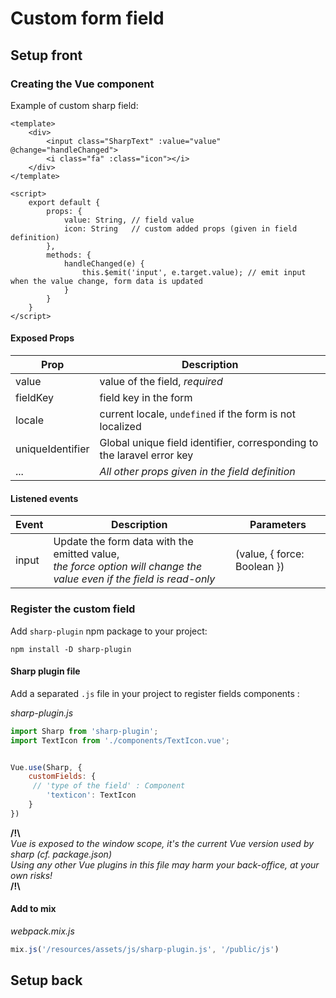 # Custom form field

## Setup front

### Creating the Vue component

Example of custom sharp field:

```vue
<template>
    <div>
        <input class="SharpText" :value="value" @change="handleChanged">
        <i class="fa" :class="icon"></i>
    </div>
</template>

<script>
    export default {
        props: {
            value: String, // field value
            icon: String   // custom added props (given in field definition)
        },
        methods: {
            handleChanged(e) {
                this.$emit('input', e.target.value); // emit input when the value change, form data is updated
            }
        }
    }
</script>
```

#### Exposed Props

| Prop            | Description                                 |
|-----------------|---------------------------------------------|
| value           | value of the field, *required*                                            |
| fieldKey        | field key in the form                       |
| locale          | current locale, `undefined` if the form is not localized |
| uniqueIdentifier| Global unique field identifier, corresponding to the laravel error key |
| ...             | *All other props given in the field definition* |

#### Listened events

| Event           | Description                                 | Parameters |
|-----------------|---------------------------------------------|------------|
|input            | Update the form data with the emitted value, <br>*the force option will change the value even if the field is read-only* | (value, { force: Boolean }) |


### Register the custom field

Add `sharp-plugin` npm package to your project:
```
npm install -D sharp-plugin
```

#### Sharp plugin file

Add a separated `.js` file in your project to register fields components :

*sharp-plugin.js*
```js
import Sharp from 'sharp-plugin';
import TextIcon from './components/TextIcon.vue';


Vue.use(Sharp, {
    customFields: {
     // 'type of the field' : Component
        'texticon': TextIcon
    }
})
```
**/!\\**  
*Vue is exposed to the window scope, it's  the current Vue version used by sharp (cf. package.json)  
Using any other Vue plugins in this file may harm your back-office, at your own risks!*  
**/!\\**

#### Add to mix

*webpack.mix.js*
```js
mix.js('/resources/assets/js/sharp-plugin.js', '/public/js')
```


## Setup back

<!-- TODO Back-end tutorial -->